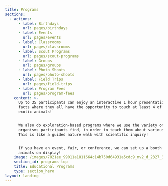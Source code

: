 ```yaml
---
title: Programs
sections:
  - actions:
      - label: Birthdays
        url: pages/birthdays
      - label: Events
        url: pages/events
      - label: Classrooms
        url: pages/classrooms
      - label: Scout Programs
        url: pages/scout-programs
      - label: Groups
        url: pages/groups
      - label: Photo Shoots
        url: pages/photo-shoots
      - label: Field Trips
        url: pages/field-trips
      - label: Program Fees
        url: pages/program-fees
    content: >-
      Up to 35 participants can enjoy an interactive 1 hour presentation of fun
      facts where they all have the opportunity to touch at least 4 of our
      exotic animals!


      We also do exploration-based programs where we use the variety of
      organisms participants find, in order to teach them about various topics.
      This is like a guided nature walk with scientific inquiry!


      If you have an event, fair, or conference, we can set up a booth with live
      animals on display!
    image: /images/7821ee_99011a1811664c14b750d64931a5cdc9_mv2_d_2327_3102_s_2.webp
    section_id: programs-top
    title: Educational Programs
    type: section_hero
layout: landing
---
```


